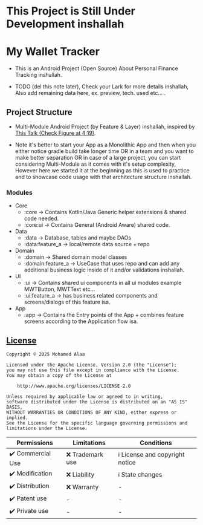 # This Project is Still Under Development inshallah

# My Wallet Tracker

- This is an Android Project (Open Source) About Personal Finance Tracking inshallah.

- TODO (del this note later), Check your Lark for more details inshallah,
Also add remaining data here, ex. preview, tech. used etc... .

## Project Structure

- Multi-Module Android Project (by Feature & Layer) inshallah,
inspired by [This Talk (Check Figure at 4:19)](https://www.youtube.com/watch?v=16SwTvzDO0A).

- Note it's better to start your App as a Monolithic App and then when you either notice gradle 
build take longer time OR in a team and you want to make better separation OR in case of a large
project, you can start considering Multi-Module as it comes with it's setup complexity,
However here we started it at the beginning as this is used to practice and to showcase code 
usage with that architecture structure inshallah.

### Modules

- Core
  - :core -> Contains Kotlin/Java Generic helper extensions & shared code needed.
  - :core:ui -> Contains General (Android Aware) shared code.
- Data
  - :data -> Database, tables and maybe DAOs
  - :data:feature_a -> local/remote data source + repo
- Domain
  - :domain -> Shared domain model classes
  - :domain:feature_a -> UseCase that uses repo and can add any additional business logic inside of 
  it and/or validations inshallah.
- UI
  - :ui -> Contains shared ui components in all ui modules example MWTButton, MWTText etc...
  - :ui:feature_a -> has business related components and screens/dialogs of this feature isa.
- App
  - :app -> Contains the Entry points of the App + combines feature screens according to the 
  Application flow isa.

## [License](LICENSE)

```
Copyright © 2025 Mohamed Alaa

Licensed under the Apache License, Version 2.0 (the "License");
you may not use this file except in compliance with the License.
You may obtain a copy of the License at

    http://www.apache.org/licenses/LICENSE-2.0

Unless required by applicable law or agreed to in writing,
software distributed under the License is distributed on an "AS IS" BASIS,
WITHOUT WARRANTIES OR CONDITIONS OF ANY KIND, either express or implied.
See the License for the specific language governing permissions and limitations under the License.
```

| Permissions         | Limitations           | Conditions   |
| ------------------- | --------------------- | ----------- |
| :heavy_check_mark: Commercial Use | :x: Trademark use | :information_source: License and copyright notice |
| :heavy_check_mark: Modification | :x: Liability | :information_source: State changes |
| :heavy_check_mark: Distribution | :x: Warranty | - |
| :heavy_check_mark: Patent use | - | - |
| :heavy_check_mark: Private use | - | - |
